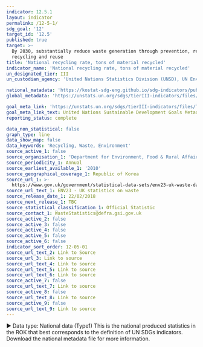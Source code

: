 ```yaml
---
indicator: 12.5.1
layout: indicator
permalink: /12-5-1/
sdg_goal: '12'
target_id: '12.5'
published: true
target: >-
  By 2030, substantially reduce waste generation through prevention, reduction,
  recycling and reuse
title: 'National recycling rate, tons of material recycled'
indicator_name: 'National recycling rate, tons of material recycled'
un_designated_tier: III
un_custodian_agency: 'United Nations Statistics Division (UNSD), UN Environment (UNEP)'

national_matadata: 'https://kostat-sdg-eng.github.io/sdg-indicators/public/Metadata-12-05-01_ENG.pdf'
global_metadata: 'https://unstats.un.org/sdgs/tierIII-indicators/files/Tier3-12-05-01.pdf'

goal_meta_link: 'https://unstats.un.org/sdgs/tierIII-indicators/files/Tier3-12-05-01.pdf'
goal_meta_link_text: United Nations Sustainable Development Goals Metadata (PDF 4.0 MB)
reporting_status: complete

data_non_statistical: false
graph_type: line
data_show_map: false
data_keywords: 'Recycling, Waste, Environment'
source_active_1: false
source_organisation_1: 'Department for Environment, Food & Rural Affairs (DEFRA)'
source_periodicity_1: Annual
source_earliest_available_1: '2010'
source_geographical_coverage_1: Republic of Korea
source_url_1: >-
  https://www.gov.uk/government/statistical-data-sets/env23-uk-waste-data-and-management
source_url_text_1: ENV23 - UK statistics on waste
source_release_date_1: 22/02/2018
source_next_release_1: TBC
source_statistical_classification_1: Official Statistic
source_contact_1: WasteStatistics@defra.gsi.gov.uk
source_active_2: false
source_active_3: false
source_active_4: false
source_active_5: false
source_active_6: false
indicator_sort_order: 12-05-01
source_url_text_2: Link to Source
source_url_3: Link to source
source_url_text_4: Link to source
source_url_text_5: Link to source
source_url_text_6: Link to source
source_active_7: false
source_url_text_7: Link to source
source_active_8: false
source_url_text_8: Link to source
source_active_9: false
source_url_text_9: Link to source
---
```

▶ Data type: National data (Type1) This is the national produced statistics in the ROK that best corresponds to the definition of UN SDGs indicators. Download the national metadata file for more information.
